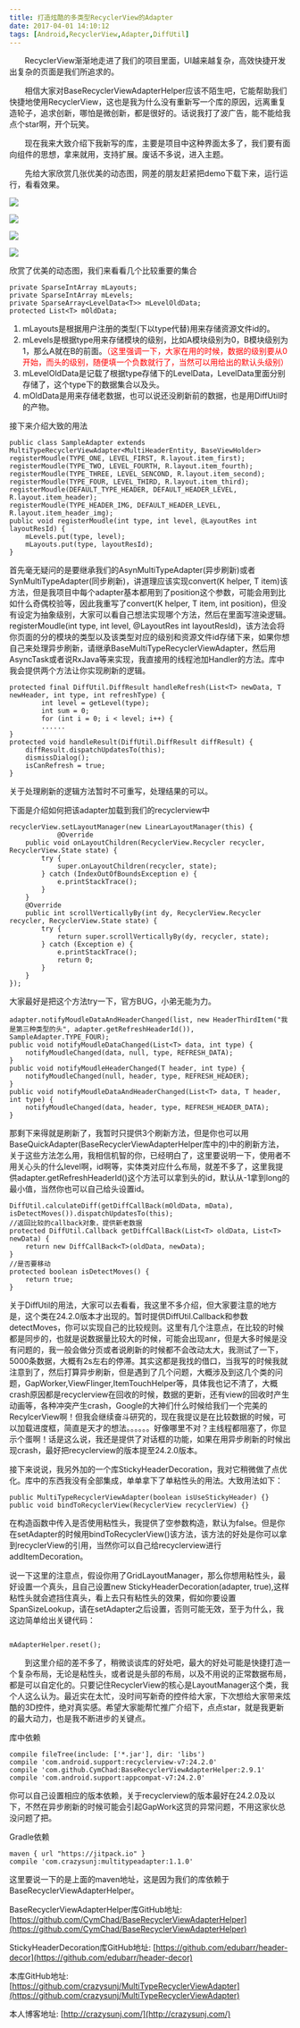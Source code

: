 ```yaml
---
title: 打造炫酷的多类型RecyclerView的Adapter
date: 2017-04-01 14:10:12
tags: [Android,RecyclerView,Adapter,DiffUtil]
---
```


&nbsp;&nbsp;&nbsp;&nbsp;&nbsp;&nbsp;&nbsp;RecyclerView渐渐地走进了我们的项目里面，UI越来越复杂，高效快捷开发出复杂的页面是我们所追求的。

&nbsp;&nbsp;&nbsp;&nbsp;&nbsp;&nbsp;&nbsp;相信大家对BaseRecyclerViewAdapterHelper应该不陌生吧，它能帮助我们快捷地使用RecyclerView，这也是我为什么没有重新写一个库的原因，远离重复造轮子，追求创新，哪怕是微创新，都是很好的。话说我打了波广告，能不能给我点个star啊，开个玩笑。

&nbsp;&nbsp;&nbsp;&nbsp;&nbsp;&nbsp;&nbsp;现在我来大致介绍下我新写的库，主要是项目中这种界面太多了，我们要有面向组件的思想，拿来就用，支持扩展。废话不多说，进入主题。

<!--more-->

&nbsp;&nbsp;&nbsp;&nbsp;&nbsp;&nbsp;&nbsp;先给大家欣赏几张优美的动态图，网差的朋友赶紧把demo下载下来，运行运行，看看效果。

![](/img/multi1.gif)

![](/img/multi2.gif)

![](/img/multi3.gif)

![](/img/multi4.gif)

欣赏了优美的动态图，我们来看看几个比较重要的集合

```
private SparseIntArray mLayouts;
private SparseIntArray mLevels;
private SparseArray<LevelData<T>> mLevelOldData;
protected List<T> mOldData;
```

1. mLayouts是根据用户注册的类型(下以type代替)用来存储资源文件id的。
2. mLevels是根据type用来存储模块的级别，比如A模块级别为0，B模块级别为1，那么A就在B的前面。<font color="red">（这里强调一下，大家在用的时候，数据的级别要从0开始，而头的级别，随便填一个负数就行了，当然可以用给出的默认头级别）</font>
3. mLevelOldData是记载了根据type存储下的LevelData，LevelData里面分别存储了，这个type下的数据集合以及头。
4. mOldData是用来存储老数据，也可以说还没刷新前的数据，也是用DiffUtil时的产物。

接下来介绍大致的用法

```
public class SampleAdapter extends MultiTypeRecyclerViewAdapter<MultiHeaderEntity, BaseViewHolder>
registerMoudle(TYPE_ONE, LEVEL_FIRST, R.layout.item_first);
registerMoudle(TYPE_TWO, LEVEL_FOURTH, R.layout.item_fourth);
registerMoudle(TYPE_THREE, LEVEL_SENCOND, R.layout.item_second);
registerMoudle(TYPE_FOUR, LEVEL_THIRD, R.layout.item_third);
registerMoudle(DEFAULT_TYPE_HEADER, DEFAULT_HEADER_LEVEL, R.layout.item_header);
registerMoudle(TYPE_HEADER_IMG, DEFAULT_HEADER_LEVEL, R.layout.item_header_img);
public void registerMoudle(int type, int level, @LayoutRes int layoutResId) {
    mLevels.put(type, level);
    mLayouts.put(type, layoutResId);
}
```

首先毫无疑问的是要继承我们的AsynMultiTypeAdapter(异步刷新)或者SynMultiTypeAdapter(同步刷新)，讲道理应该实现convert(K helper, T item)该方法，但是我项目中每个adapter基本都用到了position这个参数，可能会用到比如什么奇偶校验等，因此我重写了convert(K helper, T item, int position)，但没有设定为抽象级别，大家可以看自己想法实现哪个方法，然后在里面写渲染逻辑。registerMoudle(int type, int level, @LayoutRes int layoutResId)，该方法会将你页面的分的模块的类型以及该类型对应的级别和资源文件id存储下来，如果你想自己来处理异步刷新，请继承BaseMultiTypeRecyclerViewAdapter，然后用AsyncTask或者说RxJava等来实现，我直接用的线程池加Handler的方法。库中我会提供两个方法让你实现刷新的逻辑。

```
protected final DiffUtil.DiffResult handleRefresh(List<T> newData, T newHeader, int type, int refreshType) {
        int level = getLevel(type);
        int sum = 0;
        for (int i = 0; i < level; i++) {
        ......
}
protected void handleResult(DiffUtil.DiffResult diffResult) {
    diffResult.dispatchUpdatesTo(this);
    dismissDialog();
    isCanRefresh = true;
}
```
关于处理刷新的逻辑方法暂时不可重写，处理结果的可以。

下面是介绍如何把该adapter加载到我们的recyclerview中

```
recyclerView.setLayoutManager(new LinearLayoutManager(this) {
            @Override
    public void onLayoutChildren(RecyclerView.Recycler recycler, RecyclerView.State state) {
        try {
            super.onLayoutChildren(recycler, state);
        } catch (IndexOutOfBoundsException e) {
            e.printStackTrace();
        }
    }
    @Override
    public int scrollVerticallyBy(int dy, RecyclerView.Recycler recycler, RecyclerView.State state) {
        try {
            return super.scrollVerticallyBy(dy, recycler, state);
        } catch (Exception e) {
            e.printStackTrace();
            return 0;
        }
    }
});
```
大家最好是把这个方法try一下，官方BUG，小弟无能为力。

```
adapter.notifyMoudleDataAndHeaderChanged(list, new HeaderThirdItem("我是第三种类型的头", adapter.getRefreshHeaderId()), SampleAdapter.TYPE_FOUR);
public void notifyMoudleDataChanged(List<T> data, int type) {
    notifyMoudleChanged(data, null, type, REFRESH_DATA);
}
public void notifyMoudleHeaderChanged(T header, int type) {
    notifyMoudleChanged(null, header, type, REFRESH_HEADER);
}
public void notifyMoudleDataAndHeaderChanged(List<T> data, T header, int type) {
    notifyMoudleChanged(data, header, type, REFRESH_HEADER_DATA);
}
```

那剩下来得就是刷新了，我暂时只提供3个刷新方法，但是你也可以用BaseQuickAdapter(BaseRecyclerViewAdapterHelper库中的)中的刷新方法，关于这些方法怎么用，我相信机智的你，已经明白了，这里要说明一下，使用者不用关心头的什么level啊，id啊等，实体类对应什么布局，就差不多了，这里我提供adapter.getRefreshHeaderId()这个方法可以拿到头的id，默认从-1拿到long的最小值，当然你也可以自己给头设置id。

```
DiffUtil.calculateDiff(getDiffCallBack(mOldData, mData), isDetectMoves()).dispatchUpdatesTo(this);
//返回比较的callback对象，提供新老数据
protected DiffUtil.Callback getDiffCallBack(List<T> oldData, List<T> newData) {
    return new DiffCallBack<T>(oldData, newData);
}
//是否要移动
protected boolean isDetectMoves() {
    return true;
}
```

关于DiffUtil的用法，大家可以去看看，我这里不多介绍，但大家要注意的地方是，这个类在24.2.0版本才出现的。暂时提供DiffUtil.Callback和参数detectMoves，你可以实现自己的比较规则。这里有几个注意点，在比较的时候都是同步的，也就是说数据量比较大的时候，可能会出现anr，但是大多时候是没有问题的，我一般会做分页或者说刷新的时候都不会改动太大，我测试了一下，5000条数据，大概有2s左右的停滞。其实这都是我找的借口，当我写的时候我就注意到了，然后打算异步刷新，但是遇到了几个问题，大概涉及到这几个类的问题，GapWorker,ViewFlinger,ItemTouchHelper等，具体我也记不清了，大概crash原因都是recyclerview在回收的时候，数据的更新，还有view的回收时产生动画等，各种冲突产生crash，Google的大神们什么时候给我们一个完美的RecylcerView啊！但我会继续奋斗研究的，现在我提议是在比较数据的时候，可以加载进度框，简直是天才的想法。。。。。。好像哪里不对？主线程都阻塞了，你显示个蛋啊！话是这么说，我还是提供了对话框的功能，如果在用异步刷新的时候出现crash，最好把recyclerview的版本提至24.2.0版本。

接下来说说，我另外加的一个库StickyHeaderDecoration，我对它稍微做了点优化。库中的东西我没有全部集成，单单拿下了单粘性头的用法。大致用法如下：

```
public MultiTypeRecyclerViewAdapter(boolean isUseStickyHeader) {}
public void bindToRecyclerView(RecyclerView recyclerView) {}
```
在构造函数中传入是否使用粘性头，我提供了空参数构造，默认为false。但是你在setAdapter的时候用bindToRecyclerView()该方法，该方法的好处是你可以拿到recyclerView的引用，当然你可以自己给recyclerview进行addItemDecoration。

说一下这里的注意点，假设你用了GridLayoutManager，那么你想用粘性头，最好设置一个真头，且自己设置new StickyHeaderDecoration(adapter, true),这样粘性头就会遮挡住真头，看上去只有粘性头的效果，假如你要设置SpanSizeLookup，请在setAdapter之后设置，否则可能无效，至于为什么，我这边简单给出关键代码：

```
	
mAdapterHelper.reset();

```

&nbsp;&nbsp;&nbsp;&nbsp;&nbsp;&nbsp;&nbsp;到这里介绍的差不多了，稍微谈谈库的好处吧，最大的好处可能是快捷打造一个复杂布局，无论是粘性头，或者说是头部的布局，以及不用说的正常数据布局，都是可以自定化的。只要记住RecyclerView的核心是LayoutManager这个类，我个人这么认为。最近实在太忙，没时间写新奇的控件给大家，下次想给大家带来炫酷的3D控件，绝对真实感。希望大家能帮忙推广介绍下，点点star，就是我更新的最大动力，也是我不断进步的关键点。

库中依赖

```
compile fileTree(include: ['*.jar'], dir: 'libs')
compile 'com.android.support:recyclerview-v7:24.2.0'
compile 'com.github.CymChad:BaseRecyclerViewAdapterHelper:2.9.1'
compile 'com.android.support:appcompat-v7:24.2.0'
```

你可以自己设置相应的版本依赖，关于recyclerview的版本最好在24.2.0及以下，不然在异步刷新的时候可能会引起GapWork这货的异常问题，不用这家伙总没问题了把。

Gradle依赖

```
maven { url "https://jitpack.io" }
compile 'com.crazysunj:multitypeadapter:1.1.0'

```
这里要说一下的是上面的maven地址，这是因为我们的库依赖于BaseRecyclerViewAdapterHelper。

BaseRecyclerViewAdapterHelper库GitHub地址:
[https://github.com/CymChad/BaseRecyclerViewAdapterHelper](https://github.com/CymChad/BaseRecyclerViewAdapterHelper)

StickyHeaderDecoration库GitHub地址:
[https://github.com/edubarr/header-decor](https://github.com/edubarr/header-decor)

本库GitHub地址:
[https://github.com/crazysunj/MultiTypeRecyclerViewAdapter](https://github.com/crazysunj/MultiTypeRecyclerViewAdapter)

本人博客地址:
[http://crazysunj.com/](http://crazysunj.com/)

